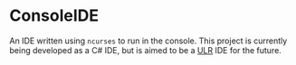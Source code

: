 # ConsoleIDE

An IDE written using `ncurses` to run in the console. This project is currently being developed as a C# IDE, but is aimed to be a [ULR](https://github.com/uncommon-language-framework/runtime) IDE for the future.
